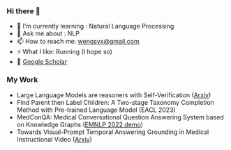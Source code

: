 ### Hi there 👋

- 🌱 I’m currently learning : Natural Language Processing
- 💬 Ask me about : NLP
- 📫 How to reach me: wengsyx@gmail.com
- ⚡ What I like: Running (I hope so)
- 👀 [Google Scholar](https://scholar.google.com.hk/citations?hl=zh-CN&user=O1XsDEMAAAAJ)
### My Work

- Large Language Models are reasoners with Self-Verification ([Arxiv](https://arxiv.org/abs/2212.09561))
- Find Parent then Label Children: A Two-stage Taxonomy Completion Method with Pre-trained Language Model (EACL 2023)
- MedConQA: Medical Conversational Question Answering System based on Knowledge Graphs ([EMNLP 2022 demo](https://aclanthology.org/2022.emnlp-demos.15/))
- Towards Visual-Prompt Temporal Answering Grounding in Medical Instructional Video ([Arxiv](https://arxiv.org/abs/2203.06667))
